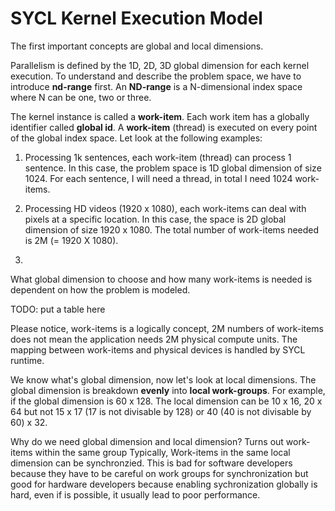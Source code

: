 # SYCL Kernel Execution Model

The first important concepts are global and local dimensions. 

Parallelism is defined by the 1D, 2D, 3D global dimension for each kernel execution. To understand
and describe the problem space, we have to introduce **nd-range** first. An **ND-range** is a N-dimensional index space where N can be one, two or three.

The kernel instance is called a **work-item**. Each work item has a globally identifier called **global id**. A **work-item** (thread) is executed on every point of the global index space. Let look at the following examples:

1. Processing 1k sentences, each work-item (thread) can process 1 sentence. In this case, the problem space is 1D global dimension of size 1024. For each sentence, I will need a thread, in total I need 1024 work-items.

2. Processing HD videos (1920 x 1080), each work-items can deal with pixels at a specific location. In this case, the space is 2D global dimension of size 1920 x 1080. The total number of work-items needed is 2M (= 1920 X 1080).

3. 

What global dimension to choose and how many work-items is needed is dependent on how the problem is modeled.


TODO: put a table here

Please notice, work-items is a logically concept, 2M numbers of work-items does not mean the application needs 2M physical compute units. The mapping between work-items and physical devices is handled by SYCL runtime.

We know what's global dimension, now let's look at local dimensions. The global dimension is breakdown **evenly** into **local work-groups**. For example, if the global dimension is 60 x 128. The local dimension can be 10 x 16, 20 x 64 but not 15 x 17 (17 is not divisable by 128) or 40 (40 is not divisable by 60) x 32. 

Why do we need global dimension and local dimension? Turns out work-items within the same group Typically, Work-items in the same local dimension can be synchronzied. This is bad for software developers because they have to be careful on work groups for synchronization but good for hardware developers because enabling sychronization globally is hard, even if is possible, it usually lead to poor performance.



